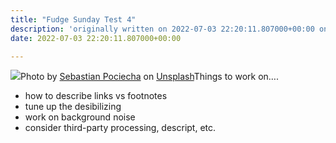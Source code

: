 ```yaml
---
title: "Fudge Sunday Test 4"
description: 'originally written on 2022-07-03 22:20:11.807000+00:00 on LAMP with vi, WordPress, Jekyll, Gatsby Cloud, Netlify, Revue, Substack, or Buttondown'
date: 2022-07-03 22:20:11.807000+00:00

---
```


[![](https://images.unsplash.com/photo-1637571847531-1993f346426e?crop=entropy&cs=tinysrgb&fit=max&fm=jpg&ixid=MnwzMDAzMzh8MHwxfHNlYXJjaHwxMXx8Y29tcHJlc3NvcnxlbnwwfHx8fDE2NTY4Nzk4Njg&ixlib=rb-1.2.1&q=80&w=1080)](https://images.unsplash.com/photo-1637571847531-1993f346426e?crop=entropy&cs=tinysrgb&fit=max&fm=jpg&ixid=MnwzMDAzMzh8MHwxfHNlYXJjaHwxMXx8Y29tcHJlc3NvcnxlbnwwfHx8fDE2NTY4Nzk4Njg&ixlib=rb-1.2.1&q=80&w=1080)Photo by [Sebastian Pociecha](https://unsplash.com/@sebastianpoc) on [Unsplash](https://unsplash.com)Things to work on….

* how to describe links vs footnotes
* tune up the desibilizing
* work on background noise
* consider third-party processing, descript, etc.
